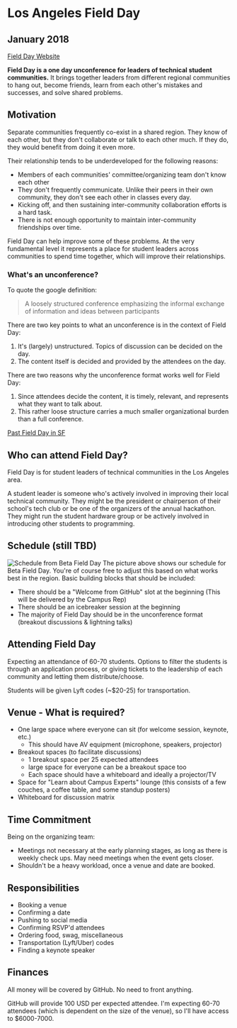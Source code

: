 # Los Angeles Field Day

## January 2018

[Field Day Website](http://githubfieldday.com/la2018/)

**Field Day is a one day unconference for leaders of technical student communities.** It brings together leaders from different regional communities to hang out, become friends, learn from each other's mistakes and successes, and solve shared problems.

## Motivation
Separate communities frequently co-exist in a shared region. They know of each other, but they don't collaborate or talk to each other much. If they do, they would benefit from doing it even more.

Their relationship tends to be underdeveloped for the following reasons:
- Members of each communities' committee/organizing team don't know each other
- They don't frequently communicate. Unlike their peers in their own community, they don't see each other in classes every day.
- Kicking off, and then sustaining inter-community collaboration efforts is a hard task.
- There is not enough opportunity to maintain inter-community friendships over time.

Field Day can help improve some of these problems. At the very fundamental level it represents a place for student leaders across communities to spend time together, which will improve their relationships.

### What's an unconference?
To quote the google definition:
> A loosely structured conference emphasizing the informal exchange of information and ideas between participants

There are two key points to what an unconference is in the context of Field Day:
1. It's (largely) unstructured. Topics of discussion can be decided on the day.
2. The content itself is decided and provided by the attendees on the day.

There are two reasons why the unconference format works well for Field Day:
1. Since attendees decide the content, it is timely, relevant, and represents what they want to talk about.
2. This rather loose structure carries a much smaller organizational burden than a full conference.

[Past Field Day in SF](http://githubfieldday.com/sf2017/)

## Who can attend Field Day?
Field Day is for student leaders of technical communities in the Los Angeles area.

A student leader is someone who's actively involved in improving their local technical community. They might be the president or chairperson of their school's tech club or be one of the organizers of the annual hackathon. They might run the student hardware group or be actively involved in introducing other students to programming.

## Schedule (still TBD)
![Schedule from Beta Field Day](https://user-images.githubusercontent.com/7718702/28942522-a3e5b352-7869-11e7-8206-d7746a45c133.png)
The picture above shows our schedule for Beta Field Day. You're of course free to adjust this based on what works best in the region. Basic building blocks that should be included:
- There should be a "Welcome from GitHub" slot at the beginning (This will be delivered by the Campus Rep)
- There should be an icebreaker session at the beginning
- The majority of Field Day should be in the unconference format (breakout discussions & lightning talks)

## Attending Field Day
Expecting an attendance of 60-70 students. Options to filter the students is through an application process, or giving tickets to the leadership of each community and letting them distribute/choose.

Students will be given Lyft codes (~$20-25) for transportation.

## Venue - What is required?
- One large space where everyone can sit (for welcome session, keynote, etc.)
  - This should have AV equipment (microphone, speakers, projector)
- Breakout spaces (to facilitate discussions)
  - 1 breakout space per 25 expected attendees
  - large space for everyone can be a breakout space too
  - Each space should have a whiteboard and ideally a projector/TV
- Space for "Learn about Campus Experts" lounge (this consists of a few couches, a coffee table, and some standup posters)
- Whiteboard for discussion matrix

## Time Commitment
Being on the organizing team:
- Meetings not necessary at the early planning stages, as long as there is weekly check ups. May need meetings when the event gets closer.
- Shouldn't be a heavy workload, once a venue and date are booked.

## Responsibilities
- Booking a venue
- Confirming a date
- Pushing to social media
- Confirming RSVP'd attendees 
- Ordering food, swag, miscellaneous
- Transportation (Lyft/Uber) codes
- Finding a keynote speaker

## Finances
All money will be covered by GitHub. No need to front anything.

GitHub will provide 100 USD per expected attendee. I'm expecting 60-70 attendees (which is dependent on the size of the venue), so I'll have access to $6000-7000.
